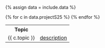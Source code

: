 {% assign data = include.data %}
<table class="asst-table">
<tr><th>Topic</th><th></th></tr>
{% for c in data.projectS25 %}
<tr>
  <td>{{ c.topic }}</td>
  <td><a href="{{ data.home }}/{{ c.pdf }}">description</a></td>
</tr>
{% endfor %}
</table>
